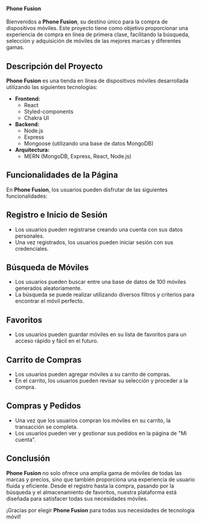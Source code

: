 #### Phone Fusion

Bienvenidos a **Phone Fusion**, su destino único para la compra de dispositivos móviles. Este proyecto tiene como objetivo proporcionar una experiencia de compra en línea de primera clase, facilitando la búsqueda, selección y adquisición de móviles de las mejores marcas y diferentes gamas.

## Descripción del Proyecto

**Phone Fusion** es una tienda en línea de dispositivos móviles desarrollada utilizando las siguientes tecnologías:

- **Frontend:**
  - React
  - Styled-components
  - Chakra UI
- **Backend:**
  - Node.js
  - Express
  - Mongoose (utilizando una base de datos MongoDB)
- **Arquitectura:**
  - MERN (MongoDB, Express, React, Node.js)

## Funcionalidades de la Página

En **Phone Fusion**, los usuarios pueden disfrutar de las siguientes funcionalidades:

## Registro e Inicio de Sesión

- Los usuarios pueden registrarse creando una cuenta con sus datos personales.
- Una vez registrados, los usuarios pueden iniciar sesión con sus credenciales.

## Búsqueda de Móviles

- Los usuarios pueden buscar entre una base de datos de 100 móviles generados aleatoriamente.
- La búsqueda se puede realizar utilizando diversos filtros y criterios para encontrar el móvil perfecto.

## Favoritos

- Los usuarios pueden guardar móviles en su lista de favoritos para un acceso rápido y fácil en el futuro.

## Carrito de Compras

- Los usuarios pueden agregar móviles a su carrito de compras.
- En el carrito, los usuarios pueden revisar su selección y proceder a la compra.

## Compras y Pedidos

- Una vez que los usuarios compran los móviles en su carrito, la transacción se completa.
- Los usuarios pueden ver y gestionar sus pedidos en la página de "Mi cuenta".

## Conclusión

**Phone Fusion** no solo ofrece una amplia gama de móviles de todas las marcas y precios, sino que también proporciona una experiencia de usuario fluida y eficiente. Desde el registro hasta la compra, pasando por la búsqueda y el almacenamiento de favoritos, nuestra plataforma está diseñada para satisfacer todas sus necesidades móviles.

¡Gracias por elegir **Phone Fusion** para todas sus necesidades de tecnología móvil!
